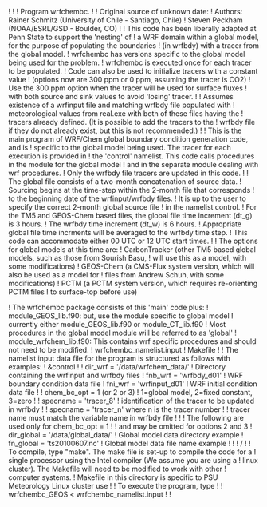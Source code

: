   !<DESCRIPTION>
  !
  ! Program wrfchembc.
  !
  !  Original source of unknown date:
  ! Authors:  Rainer Schmitz (University of Chile - Santiago, Chile)
  !           Steven Peckham (NOAA/ESRL/GSD - Boulder, CO)
  !
  ! This code has been liberally adapted at Penn State to support the 'nesting' of 
  ! a WRF domain within a global model, for the purpose of populating the boundaries
  ! (in wrfbdy) with a tracer from the global model.
  ! wrfchembc has versions specific to the global model being used for the problem.
  ! wrfchembc is executed once for each tracer to be populated.
  ! Code can also be used to initialize tracers with a constant value
  !       (options now are 300 ppm or 0 ppm, assuming the tracer is CO2)
  !       Use the 300 ppm option when the tracer will be used for surface fluxes
  !       with both source and sink values to avoid 'losing' tracer.
  !
  ! Assumes existence of a wrfinput file and matching wrfbdy file populated with
  !   meteorological values from real.exe with both of these files having the
  !   tracers already defined. (It is possible to add the tracers to the
  !   wrfbdy file if they do not already exist, but this is not recommended.) 
  !
  ! This is the main program of WRF/Chem global boundary condition generation code, and is
  ! specific to the global model being used.  The tracer for each execution is provided in 
  ! the 'control' namelist.  This code calls procedures in the module for the global model
  ! and in the separate module dealing with wrf procedures. 
  ! Only the wrfbdy file tracers are updated in this code. 
  !
  ! The global file consists of a two-month concatenation of source data.
  ! Sourcing begins at the time-step within the 2-month file that corresponds
  ! to the beginning date of the wrfinput/wrfbdy files.
  ! It is up to the user to specify the correct 2-month global source file
  ! in the namelist control.
  ! For the TM5 and GEOS-Chem based files, the global file time increment (dt_g) is 3 hours.
  ! The wrfbdy time increment (dt_w) is 6 hours.
  ! Appropriate global file time incrments will be averaged to the wrfbdy time step.
  ! This code can accommodate either 00 UTC or 12 UTC start times.
  !
  !  The options for global models at this time are:
  !        CarbonTracker   (other TM5 based global models, such as those from Sourish Basu,
  !                          will use this as a model, with some modifications)
  !        GEOS-Chem       (a CMS-Flux system version, which will also be used as a model for
  !                           files from Andrew Schuh, with some modifications)
  !        PCTM            (a PCTM system version, which requires re-orienting PCTM files
  !                           to surface-top before use)
 

  ! The wrfchembc package consists of this 'main' code plus:
  !  module_GEOS_lib.f90:       but, use the module specific to global model
  !                           currently either module_GEOS_lib.f90 or module_CT_lib.f90 
  !                           Most procedures in the global model module will be referred to as 'global'
  !  module_wrfchem_lib.f90:  This contains wrf specific procedures and should not need to be modified.
  !  wrfchembc_namelist.input
  !  Makefile
  !
  ! The namelist input data file for the program is structured as follows with examples:
  ! &control
  ! 
  ! dir_wrf = '/data/wrfchem_data/'                   ! Directory containing the wrfinput and wrfbdy files
  ! fnb_wrf  = 'wrfbdy_d01'                           ! WRF boundary condition data file
  ! fni_wrf  = 'wrfinput_d01'                         ! WRF initial condition data file
  !
  ! chem_bc_opt = 1 (or 2 or 3)                       ! 1=global model, 2=fixed constant, 3=zero
  !
  ! specname = 'tracer_8'                             ! identification of the tracer to be updated in wrfbdy
  !                                                   ! specname = 'tracer_n' where n is the tracer number
  !                                                   ! tracer name must match the variable name in wrfbdy file
  !
  !                                                   ! The following are used only for chem_bc_opt = 1
  !                                                   ! and may be omitted for options 2 and 3
  ! dir_global = '/data/global_data/'                 ! Global model data directory example
  ! fn_global  = 'ts20100607.nc'                      ! Global model data file name example
  ! 
  ! 
  ! /
  !
  ! To compile, type "make". The make file is set-up to compile the code for a 
  ! single processor using the Intel compiler (We assume you are using a 
  ! linux cluster).  The Makefile will need to be modified to work with other 
  ! computer systems.
  ! Makefile in this directory is specific to PSU Meteorology Linux cluster use
  !
  ! To execute the program, type 
  !
  !  wrfchembc_GEOS < wrfchembc_namelist.input
  !
  !</DESCRIPTION> 

